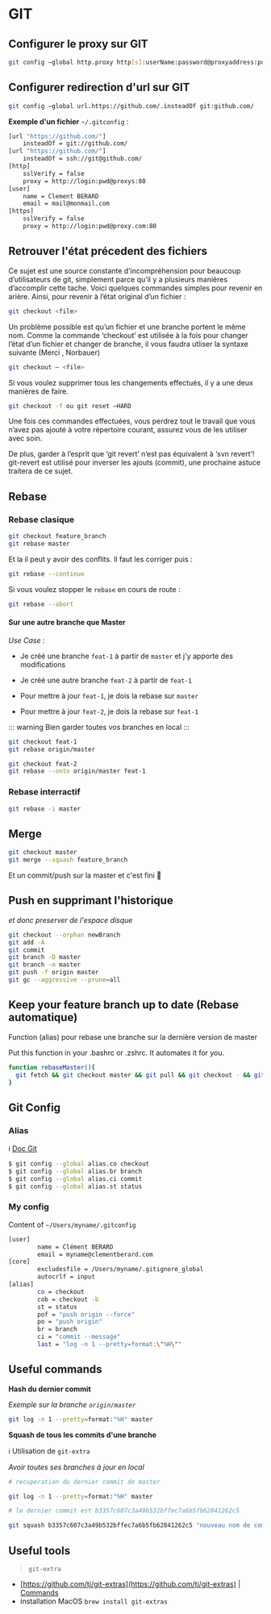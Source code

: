 # GIT

<TOC :include-level="[2, Infinity]"/>

## Configurer le proxy sur GIT

```bash
git config –global http.proxy http[s]:userName:password@proxyaddress:port
```

## Configurer redirection d'url sur GIT

```bash
git config –global url.https://github.com/.insteadOf git:github.com/
```

**Exemple d'un fichier** `~/.gitconfig` : 

```bash
[url "https://github.com/"]
    insteadOf = git://github.com/
[url "https://github.com/"]
    insteadOf = ssh://git@github.com/
[http]
    sslVerify = false
    proxy = http://login:pwd@proxys:80
[user]
    name = Clement BERARD
    email = mail@monmail.com
[https]
    sslVerify = false
    proxy = http://login:pwd@proxy.com:80
```

## Retrouver l'état précedent des fichiers

Ce sujet est une source constante d’incompréhension pour beaucoup d’utilisateurs de git, simplement parce qu’il y a plusieurs manières d’accomplir cette tache. Voici quelques commandes simples pour revenir en arière. Ainsi, pour revenir à l’état original d’un fichier :

```bash
git checkout <file>
```
Un problème possible est qu’un fichier et une branche portent le même nom. Comme la commande ‘checkout’ est utilisée à la fois pour changer l’état d’un fichier et changer de branche, il vous faudra utliser la syntaxe suivante (Merci , Norbauer)

```bash
git checkout – <file>
```

Si vous voulez supprimer tous les changements effectués, il y a une deux manières de faire.

```bash
git checkout -f ou git reset –HARD
```

Une fois ces commandes effectuées, vous perdrez tout le travail que vous n’avez pas ajouté à votre répertoire courant, assurez vous de les utiliser avec soin.

De plus, garder à l’esprit que ‘git revert’ n’est pas équivalent à ‘svn revert’! git-revert est utilisé pour inverser les ajouts (commit), une prochaine astuce traitera de ce sujet.

## Rebase

### Rebase clasique

```bash
git checkout feature_branch
git rebase master
```

Et la il peut y avoir des conflits. Il faut les corriger puis : 

```bash
git rebase --continue
```

Si vous voulez stopper le `rebase` en cours de route : 

```bash
git rebase --abort
```
#### Sur une autre branche que Master

*Use Case* : 

- Je créé une branche `feat-1` à partir de `master` et j'y apporte des modifications

- Je créé une autre branche `feat-2` à partir de `feat-1`

- Pour mettre à jour `feat-1`, je dois la rebase sur `master`

- Pour mettre à jour `feat-2`, je dois la rebase sur `feat-1`

::: warning
Bien garder toutes vos branches en local
:::

```bash
git checkout feat-1
git rebase origin/master

git checkout feat-2
git rebase --onto origin/master feat-1
```

### Rebase interractif

```bash
git rebase -i master
```



## Merge

```bash
git checkout master
git merge --squash feature_branch
```

Et un commit/push sur la master et c'est fini :tada:

## Push en supprimant l'historique

_et donc preserver de l'espace disque_

```bash
git checkout --orphan newBranch
git add -A
git commit
git branch -D master
git branch -m master
git push -f origin master
git gc --aggressive --prune=all
```

## Keep your feature branch up to date (Rebase automatique)

Function (alias) pour rebase une branche sur la dernière version de master

Put this function in your .bashrc or .zshrc. It automates it for you.

```bash
function rebaseMaster(){
  git fetch && git checkout master && git pull && git checkout - && git rebase master
}
```

## Git Config

### Alias

ℹ️ [Doc Git](https://git-scm.com/book/fr/v2/Les-bases-de-Git-Les-alias-Git)

```bash
$ git config --global alias.co checkout
$ git config --global alias.br branch
$ git config --global alias.ci commit
$ git config --global alias.st status
```

### My config

Content of `~/Users/myname/.gitconfig`

```bash
[user]
        name = Clément BERARD
        email = myname@clementberard.com
[core]
        excludesfile = /Users/myname/.gitignore_global
        autocrlf = input
[alias]
        co = checkout
        cob = checkout -b
        st = status
        pof = "push origin --force"
        po = "push origin"
        br = branch
        ci = "commit --message"
        last = "log -n 1 --pretty=format:\"%H\""
```

## Useful commands

__Hash du dernier commit__

*Exemple sur la branche `origin/master`*

```bash
git log -n 1 --pretty=format:"%H" master
```
__Squash de tous les commits d'une branche__

ℹ️ Utilisation de `git-extra`

*Avoir toutes ses branches à jour en local*

```bash
# recuperation du dernier commit de master

git log -n 1 --pretty=format:"%H" master

# le dernier commit est b3357c607c3a49b532bffec7a6b5fb62841262c5

git squash b3357c607c3a49b532bffec7a6b5fb62841262c5 "nouveau nom de commit"
```


## Useful tools

> `git-extra`

- [https://github.com/tj/git-extras](https://github.com/tj/git-extras) | [Commands](https://github.com/tj/git-extras/blob/master/Commands.md)
- installation MacOS `brew install git-extras`

